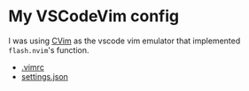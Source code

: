 # My VSCodeVim config

I was using [CVim](https://marketplace.visualstudio.com/items?itemName=cuixiaorui.cvim) as the vscode vim emulator that implemented `flash.nvim`'s function.

- [.vimrc]('https://github.com/kvoon3/vscode-vimrc/blob/main/.vimrc')
- [settings.json]('https://github.com/kvoon3/vscode-vimrc/blob/main/settings.json')
